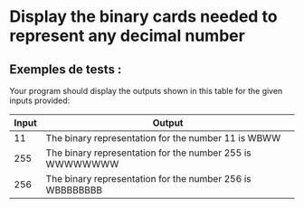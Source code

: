 # Display the binary cards needed to represent any decimal number

## Exemples de tests :

Your program should display the outputs shown in this table for the given inputs provided:

| Input | Output                                                    |
| ----- | --------------------------------------------------------- |
| 11    | The binary representation for the number 11 is WBWW       |
| 255   | The binary representation for the number 255 is WWWWWWWW  |
| 256   | The binary representation for the number 256 is WBBBBBBBB |
